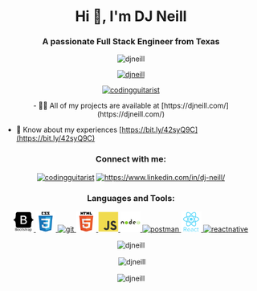<h1 align="center">Hi 👋, I'm DJ Neill</h1>
<h3 align="center">A passionate Full Stack Engineer from Texas</h3>

<p align="center"> <img src="https://komarev.com/ghpvc/?username=djneill&label=Profile%20views&color=0e75b6&style=flat" alt="djneill" /> </p>

<p align="center"> <a href="https://github.com/ryo-ma/github-profile-trophy"><img src="https://github-profile-trophy.vercel.app/?username=djneill" alt="djneill" /></a> </p>

<p align="center"> <a href="https://twitter.com/codingguitarist" target="blank"><img src="https://img.shields.io/twitter/follow/codingguitarist?logo=twitter&style=for-the-badge" alt="codingguitarist" /></a> </p>

<p align="center">
- 👨‍💻 All of my projects are available at [https://djneill.com/](https://djneill.com/)

- 📄 Know about my experiences [https://bit.ly/42syQ9C](https://bit.ly/42syQ9C)
          </p>

<h3 align="center">Connect with me:</h3>
<p align="center">
<a href="https://twitter.com/codingguitarist" target="blank"><img align="center" src="https://raw.githubusercontent.com/rahuldkjain/github-profile-readme-generator/master/src/images/icons/Social/twitter.svg" alt="codingguitarist" height="30" width="40" /></a>
<a href="https://linkedin.com/in/https://www.linkedin.com/in/dj-neill/" target="blank"><img align="center" src="https://raw.githubusercontent.com/rahuldkjain/github-profile-readme-generator/master/src/images/icons/Social/linked-in-alt.svg" alt="https://www.linkedin.com/in/dj-neill/" height="30" width="40" /></a>
</p>

<h3 align="center">Languages and Tools:</h3>
<p align="center"> <a href="https://getbootstrap.com" target="_blank" rel="noreferrer"> <img src="https://raw.githubusercontent.com/devicons/devicon/master/icons/bootstrap/bootstrap-plain-wordmark.svg" alt="bootstrap" width="40" height="40"/> </a> <a href="https://www.w3schools.com/css/" target="_blank" rel="noreferrer"> <img src="https://raw.githubusercontent.com/devicons/devicon/master/icons/css3/css3-original-wordmark.svg" alt="css3" width="40" height="40"/> </a> <a href="https://git-scm.com/" target="_blank" rel="noreferrer"> <img src="https://www.vectorlogo.zone/logos/git-scm/git-scm-icon.svg" alt="git" width="40" height="40"/> </a> <a href="https://www.w3.org/html/" target="_blank" rel="noreferrer"> <img src="https://raw.githubusercontent.com/devicons/devicon/master/icons/html5/html5-original-wordmark.svg" alt="html5" width="40" height="40"/> </a> <a href="https://developer.mozilla.org/en-US/docs/Web/JavaScript" target="_blank" rel="noreferrer"> <img src="https://raw.githubusercontent.com/devicons/devicon/master/icons/javascript/javascript-original.svg" alt="javascript" width="40" height="40"/> </a> <a href="https://nodejs.org" target="_blank" rel="noreferrer"> <img src="https://raw.githubusercontent.com/devicons/devicon/master/icons/nodejs/nodejs-original-wordmark.svg" alt="nodejs" width="40" height="40"/> </a> <a href="https://postman.com" target="_blank" rel="noreferrer"> <img src="https://www.vectorlogo.zone/logos/getpostman/getpostman-icon.svg" alt="postman" width="40" height="40"/> </a> <a href="https://reactjs.org/" target="_blank" rel="noreferrer"> <img src="https://raw.githubusercontent.com/devicons/devicon/master/icons/react/react-original-wordmark.svg" alt="react" width="40" height="40"/> </a> <a href="https://reactnative.dev/" target="_blank" rel="noreferrer"> <img src="https://reactnative.dev/img/header_logo.svg" alt="reactnative" width="40" height="40"/> </a> </p>

<p align="center"><img align="center" src="https://github-readme-stats.vercel.app/api/top-langs?username=djneill&show_icons=true&locale=en&layout=compact" alt="djneill" /></p>

<p align="center">&nbsp;<img align="center" src="https://github-readme-stats.vercel.app/api?username=djneill&show_icons=true&locale=en" alt="djneill" /></p>

<p align="center"><img align="center" src="https://github-readme-streak-stats.herokuapp.com/?user=djneill&" alt="djneill" /></p>
